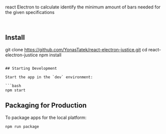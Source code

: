 <br>

<p>
 react Electron to calculate identify the minimum amount of bars needed for the given specifications
</p>

<br>



## Install


git clone https://github.com/YonasTatek/react-electron-justice.git
cd react-electron-justice
npm install
```

## Starting Development

Start the app in the `dev` environment:

```bash
npm start
```

## Packaging for Production

To package apps for the local platform:

```bash
npm run package
```

